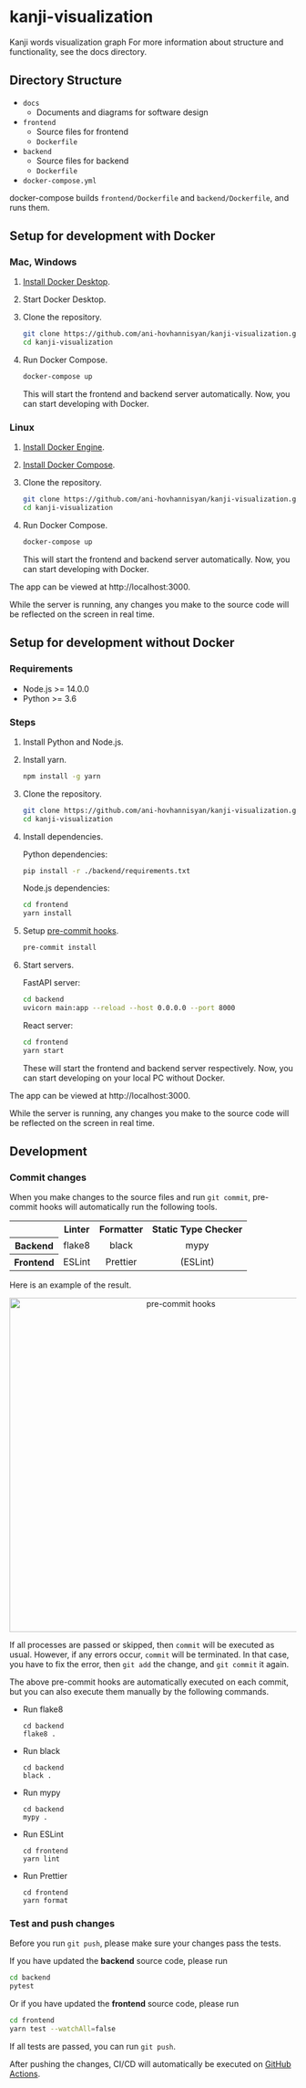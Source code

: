 # kanji-visualization
Kanji words visualization graph
For more information about structure and functionality, see the docs directory.

## Directory Structure

- `docs`
  - Documents and diagrams for software design
- `frontend`
  - Source files for frontend
  - `Dockerfile`
- `backend`
  - Source files for backend
  - `Dockerfile`
- `docker-compose.yml`

docker-compose builds `frontend/Dockerfile` and `backend/Dockerfile`, and runs them.


## Setup for development with Docker

### Mac, Windows
1. [Install Docker Desktop](https://docs.docker.com/desktop/).

2. Start Docker Desktop.

3. Clone the repository.
   ```sh
   git clone https://github.com/ani-hovhannisyan/kanji-visualization.git
   cd kanji-visualization
   ```

4. Run Docker Compose.
   ```sh
   docker-compose up
   ```

   This will start the frontend and backend server automatically.
   Now, you can start developing with Docker.

### Linux
1. [Install Docker Engine](https://docs.docker.com/engine/install/).

2. [Install Docker Compose](https://docs.docker.com/compose/install/#install-compose-on-linux-systems).

3. Clone the repository.
   ```sh
   git clone https://github.com/ani-hovhannisyan/kanji-visualization.git
   cd kanji-visualization
   ```

4. Run Docker Compose.
   ```sh
   docker-compose up
   ```

   This will start the frontend and backend server automatically.
   Now, you can start developing with Docker.

The app can be viewed at http://localhost:3000.

While the server is running, any changes you make to the source code will be reflected on the screen in real time.

## Setup for development without Docker
### Requirements
- Node.js >= 14.0.0
- Python >= 3.6

### Steps
1. Install Python and Node.js.

2. Install yarn.
   ```sh
   npm install -g yarn
   ```

3. Clone the repository.
   ```sh
   git clone https://github.com/ani-hovhannisyan/kanji-visualization.git
   cd kanji-visualization
   ```

4. Install dependencies.

   Python dependencies:
   ```sh
   pip install -r ./backend/requirements.txt
   ```

   Node.js dependencies:
   ```sh
   cd frontend
   yarn install
   ```

5. Setup [pre-commit hooks](https://pre-commit.com/index.html).
   ```sh
   pre-commit install
   ```

6. Start servers.

   FastAPI server:
   ```sh
   cd backend
   uvicorn main:app --reload --host 0.0.0.0 --port 8000
   ```

   React server:
   ```sh
   cd frontend
   yarn start
   ```

   These will start the frontend and backend server respectively.
   Now, you can start developing on your local PC without Docker.

The app can be viewed at http://localhost:3000.

While the server is running, any changes you make to the source code will be reflected on the screen in real time.

## Development
### Commit changes
When you make changes to the source files and run `git commit`, pre-commit hooks will automatically run the following tools.

<table align='center'>
<tr>
<th></th><th align='center'>Linter</th><th align='center'>Formatter</th><th align='center'>Static Type Checker</th>
</tr>
<tr>
<th>Backend</th><td align='center'>flake8</td><td align='center'>black</td><td align='center'>mypy</td>
</tr>
<tr>
<th>Frontend</th><td align='center'>ESLint</td><td align='center'>Prettier</td><td align='center'>(ESLint)</td>
</tr>
</table>

Here is an example of the result.

<p align="center">
<img width="586" alt="pre-commit hooks" src="https://user-images.githubusercontent.com/35371161/150695876-3383ca2c-0d0e-4424-8f61-40c28fd95900.png">
</p>

If all processes are passed or skipped, then `commit` will be executed as usual. 
However, if any errors occur, `commit` will be terminated. In that case, you have to fix the error, then `git add` the change, and `git commit` it again.

The above pre-commit hooks are automatically executed on each commit, but you can also execute them manually by the following commands.

- Run flake8
  ```
  cd backend
  flake8 .
  ```

- Run black
  ```
  cd backend
  black .
  ```

- Run mypy
  ```
  cd backend
  mypy .
  ```

- Run ESLint
  ```
  cd frontend
  yarn lint
  ```

- Run Prettier
  ```
  cd frontend
  yarn format
  ```

### Test and push changes
Before you run `git push`, please make sure your changes pass the tests.

If you have updated the **backend** source code, please run
```sh
cd backend
pytest
```

Or if you have updated the **frontend** source code, please run
```sh
cd frontend
yarn test --watchAll=false
```

If all tests are passed, you can run `git push`.

After pushing the changes, CI/CD will automatically be executed on [GitHub Actions](https://github.com/ani-hovhannisyan/kanji-visualization/actions).
